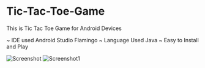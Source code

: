 # Tic-Tac-Toe-Game
This is Tic Tac Toe Game for Android Devices

~ IDE used Android Studio Flamingo 
~ Language Used Java
~ Easy to Install and Play 

![Screenshot](https://github.com/arihantjain-aj/Tic-Tac-Toe-Game/assets/121403074/73c1971b-144a-4c95-a096-3f89b6073022)
![Screenshot1](https://github.com/arihantjain-aj/Tic-Tac-Toe-Game/assets/121403074/3f160fa5-80c2-44ee-ac69-5d3c4eb21bf3)
